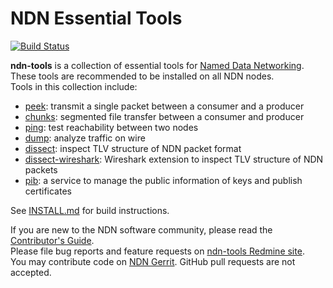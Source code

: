 # NDN Essential Tools

[![Build Status](https://travis-ci.org/named-data/ndn-tools.svg?branch=master)](https://travis-ci.org/named-data/ndn-tools)

**ndn-tools** is a collection of essential tools for
[Named Data Networking](http://named-data.net/).
These tools are recommended to be installed on all NDN nodes.  
Tools in this collection include:

* [peek](tools/peek): transmit a single packet between a consumer and a producer
* [chunks](tools/chunks): segmented file transfer between a consumer and producer
* [ping](tools/ping): test reachability between two nodes
* [dump](tools/dump): analyze traffic on wire
* [dissect](tools/dissect): inspect TLV structure of NDN packet format
* [dissect-wireshark](tools/dissect-wireshark): Wireshark extension to inspect TLV structure of NDN
  packets
* [pib](tools/pib): a service to manage the public information of keys and publish certificates

See [INSTALL.md](INSTALL.md) for build instructions.

If you are new to the NDN software community, please read the
[Contributor's Guide](https://github.com/named-data/NFD/blob/master/CONTRIBUTING.md).  
Please file bug reports and feature requests on
[ndn-tools Redmine site](https://redmine.named-data.net/projects/ndn-tools).  
You may contribute code on [NDN Gerrit](https://gerrit.named-data.net).
GitHub pull requests are not accepted.
